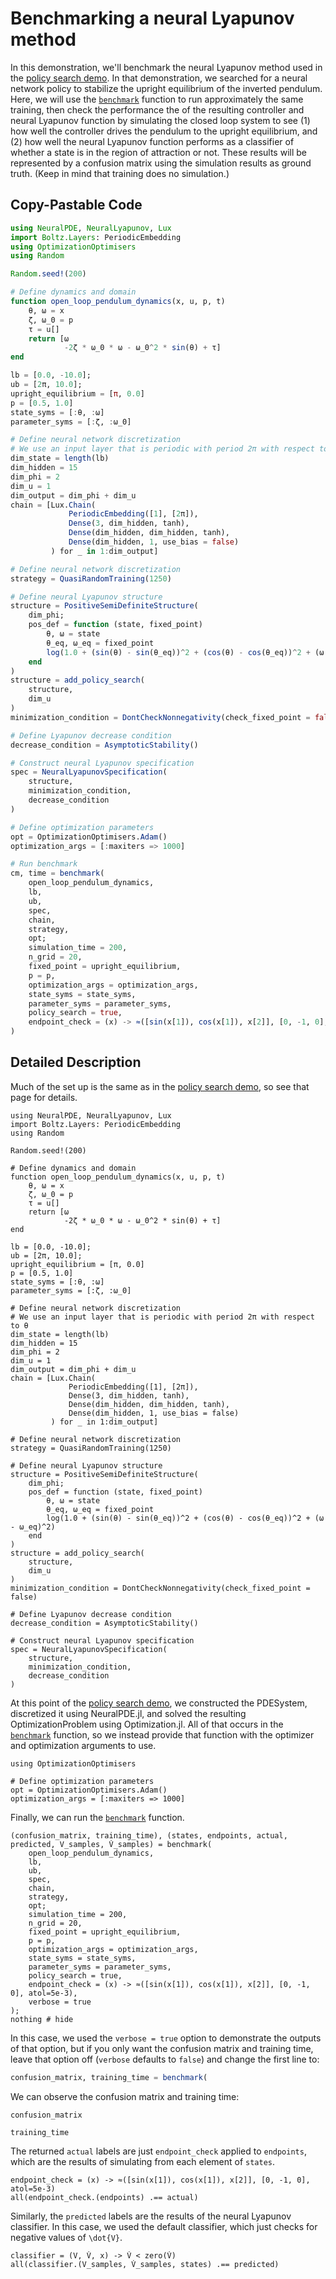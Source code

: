# Benchmarking a neural Lyapunov method

In this demonstration, we'll benchmark the neural Lyapunov method used in the [policy search demo](policy_search.md).
In that demonstration, we searched for a neural network policy to stabilize the upright equilibrium of the inverted pendulum.
Here, we will use the [`benchmark`](@ref) function to run approximately the same training, then check the performance the of the resulting controller and neural Lyapunov function by simulating the closed loop system to see (1) how well the controller drives the pendulum to the upright equilibrium, and (2) how well the neural Lyapunov function performs as a classifier of whether a state is in the region of attraction or not.
These results will be represented by a confusion matrix using the simulation results as ground truth.
(Keep in mind that training does no simulation.)

## Copy-Pastable Code

```julia
using NeuralPDE, NeuralLyapunov, Lux
import Boltz.Layers: PeriodicEmbedding
using OptimizationOptimisers
using Random

Random.seed!(200)

# Define dynamics and domain
function open_loop_pendulum_dynamics(x, u, p, t)
    θ, ω = x
    ζ, ω_0 = p
    τ = u[]
    return [ω
            -2ζ * ω_0 * ω - ω_0^2 * sin(θ) + τ]
end

lb = [0.0, -10.0];
ub = [2π, 10.0];
upright_equilibrium = [π, 0.0]
p = [0.5, 1.0]
state_syms = [:θ, :ω]
parameter_syms = [:ζ, :ω_0]

# Define neural network discretization
# We use an input layer that is periodic with period 2π with respect to θ
dim_state = length(lb)
dim_hidden = 15
dim_phi = 2
dim_u = 1
dim_output = dim_phi + dim_u
chain = [Lux.Chain(
             PeriodicEmbedding([1], [2π]),
             Dense(3, dim_hidden, tanh),
             Dense(dim_hidden, dim_hidden, tanh),
             Dense(dim_hidden, 1, use_bias = false)
         ) for _ in 1:dim_output]

# Define neural network discretization
strategy = QuasiRandomTraining(1250)

# Define neural Lyapunov structure
structure = PositiveSemiDefiniteStructure(
    dim_phi;
    pos_def = function (state, fixed_point)
        θ, ω = state
        θ_eq, ω_eq = fixed_point
        log(1.0 + (sin(θ) - sin(θ_eq))^2 + (cos(θ) - cos(θ_eq))^2 + (ω - ω_eq)^2)
    end
)
structure = add_policy_search(
    structure,
    dim_u
)
minimization_condition = DontCheckNonnegativity(check_fixed_point = false)

# Define Lyapunov decrease condition
decrease_condition = AsymptoticStability()

# Construct neural Lyapunov specification
spec = NeuralLyapunovSpecification(
    structure,
    minimization_condition,
    decrease_condition
)

# Define optimization parameters
opt = OptimizationOptimisers.Adam()
optimization_args = [:maxiters => 1000]

# Run benchmark
cm, time = benchmark(
    open_loop_pendulum_dynamics,
    lb,
    ub,
    spec,
    chain,
    strategy,
    opt;
    simulation_time = 200,
    n_grid = 20,
    fixed_point = upright_equilibrium,
    p = p,
    optimization_args = optimization_args,
    state_syms = state_syms,
    parameter_syms = parameter_syms,
    policy_search = true,
    endpoint_check = (x) -> ≈([sin(x[1]), cos(x[1]), x[2]], [0, -1, 0], atol=5e-3),
)
```

## Detailed Description

Much of the set up is the same as in the [policy search demo](policy_search.md), so see that page for details.


```@example benchmarking
using NeuralPDE, NeuralLyapunov, Lux
import Boltz.Layers: PeriodicEmbedding
using Random

Random.seed!(200)

# Define dynamics and domain
function open_loop_pendulum_dynamics(x, u, p, t)
    θ, ω = x
    ζ, ω_0 = p
    τ = u[]
    return [ω
            -2ζ * ω_0 * ω - ω_0^2 * sin(θ) + τ]
end

lb = [0.0, -10.0];
ub = [2π, 10.0];
upright_equilibrium = [π, 0.0]
p = [0.5, 1.0]
state_syms = [:θ, :ω]
parameter_syms = [:ζ, :ω_0]

# Define neural network discretization
# We use an input layer that is periodic with period 2π with respect to θ
dim_state = length(lb)
dim_hidden = 15
dim_phi = 2
dim_u = 1
dim_output = dim_phi + dim_u
chain = [Lux.Chain(
             PeriodicEmbedding([1], [2π]),
             Dense(3, dim_hidden, tanh),
             Dense(dim_hidden, dim_hidden, tanh),
             Dense(dim_hidden, 1, use_bias = false)
         ) for _ in 1:dim_output]

# Define neural network discretization
strategy = QuasiRandomTraining(1250)

# Define neural Lyapunov structure
structure = PositiveSemiDefiniteStructure(
    dim_phi;
    pos_def = function (state, fixed_point)
        θ, ω = state
        θ_eq, ω_eq = fixed_point
        log(1.0 + (sin(θ) - sin(θ_eq))^2 + (cos(θ) - cos(θ_eq))^2 + (ω - ω_eq)^2)
    end
)
structure = add_policy_search(
    structure,
    dim_u
)
minimization_condition = DontCheckNonnegativity(check_fixed_point = false)

# Define Lyapunov decrease condition
decrease_condition = AsymptoticStability()

# Construct neural Lyapunov specification
spec = NeuralLyapunovSpecification(
    structure,
    minimization_condition,
    decrease_condition
)
```

At this point of the [policy search demo](policy_search.md), we constructed the PDESystem, discretized it using NeuralPDE.jl, and solved the resulting OptimizationProblem using Optimization.jl.
All of that occurs in the [`benchmark`](@ref) function, so we instead provide that function with the optimizer and optimization arguments to use.

```@example benchmarking
using OptimizationOptimisers

# Define optimization parameters
opt = OptimizationOptimisers.Adam()
optimization_args = [:maxiters => 1000]
```

Finally, we can run the [`benchmark`](@ref) function.

```@example benchmarking
(confusion_matrix, training_time), (states, endpoints, actual, predicted, V_samples, V̇_samples) = benchmark(
    open_loop_pendulum_dynamics,
    lb,
    ub,
    spec,
    chain,
    strategy,
    opt;
    simulation_time = 200,
    n_grid = 20,
    fixed_point = upright_equilibrium,
    p = p,
    optimization_args = optimization_args,
    state_syms = state_syms,
    parameter_syms = parameter_syms,
    policy_search = true,
    endpoint_check = (x) -> ≈([sin(x[1]), cos(x[1]), x[2]], [0, -1, 0], atol=5e-3),
    verbose = true
);
nothing # hide
```

In this case, we used the `verbose = true` option to demonstrate the outputs of that option, but if you only want the confusion matrix and training time, leave that option off (`verbose` defaults to `false`) and change the first line to:

```julia
confusion_matrix, training_time = benchmark(
```

We can observe the confusion matrix and training time:

```@example benchmarking
confusion_matrix
```

```@example benchmarking
training_time
```

The returned `actual` labels are just `endpoint_check` applied to `endpoints`, which are the results of simulating from each element of `states`.

```@example benchmarking
endpoint_check = (x) -> ≈([sin(x[1]), cos(x[1]), x[2]], [0, -1, 0], atol=5e-3)
all(endpoint_check.(endpoints) .== actual)
```

Similarly, the `predicted` labels are the results of the neural Lyapunov classifier.
In this case, we used the default classifier, which just checks for negative values of ``\dot{V}``.

```@example benchmarking
classifier = (V, V̇, x) -> V̇ < zero(V̇)
all(classifier.(V_samples, V̇_samples, states) .== predicted)
```
